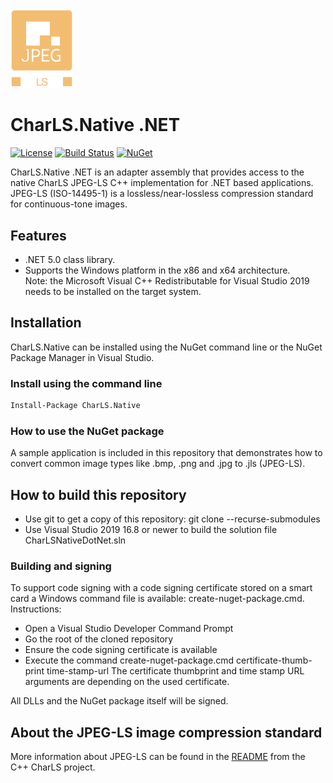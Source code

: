 
<img src="doc/jpeg_ls_logo.png" alt="JPEG-LS Logo" width="100"/>

# CharLS.Native .NET

[![License](https://img.shields.io/badge/License-BSD%203--Clause-blue.svg)](https://raw.githubusercontent.com/team-charls/charls-dotnet/master/LICENSE.md)
[![Build Status](https://dev.azure.com/team-charls/charls-native-dotnet/_apis/build/status/team-charls.charls-native-dotnet?branchName=master)](https://dev.azure.com/team-charls/charls-native-dotnet/_build/latest?definitionId=4&branchName=master)
[![NuGet](https://img.shields.io/nuget/v/CharLS.Native.svg)](https://www.nuget.org/packages/CharLS.Native)

CharLS.Native .NET is an adapter assembly that provides access to the native CharLS JPEG-LS C++ implementation for .NET based applications.
JPEG-LS (ISO-14495-1) is a lossless/near-lossless compression standard for continuous-tone images.

## Features

* .NET 5.0 class library.
* Supports the Windows platform in the x86 and x64 architecture.  
  Note: the Microsoft Visual C++ Redistributable for Visual Studio 2019 needs to be installed on the target system.

## Installation

CharLS.Native can be installed using the NuGet command line or the NuGet Package Manager in Visual Studio.

### Install using the command line

```bash
Install-Package CharLS.Native
```

### How to use the NuGet package

A sample application is included in this repository that demonstrates how to convert common image types like .bmp, .png and .jpg to .jls (JPEG-LS).

## How to build this repository

* Use git to get a copy of this repository: git clone --recurse-submodules
* Use Visual Studio 2019 16.8 or newer to build the solution file CharLSNativeDotNet.sln

### Building and signing

To support code signing with a code signing certificate stored on a smart card a Windows command file is available: create-nuget-package.cmd.
Instructions:

* Open a Visual Studio Developer Command Prompt
* Go the root of the cloned repository
* Ensure the code signing certificate is available
* Execute the command create-nuget-package.cmd certificate-thumb-print time-stamp-url
 The certificate thumbprint and time stamp URL arguments are depending on the used certificate.

 All DLLs and the NuGet package itself will be signed.

## About the JPEG-LS image compression standard

More information about JPEG-LS can be found in the [README](https://github.com/team-charls/charls/blob/master/README.md) from the C++ CharLS project.
